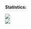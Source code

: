 



**Statistics:**

<div>
    <img src="https://github-readme-stats.vercel.app/api/top-langs/?username=inkve&langs_count=10&count_private=true&layout=compact&theme=dark&hide_border=true">
    <br />
    <img src="https://github-readme-stats.vercel.app/api?username=inkve&show_icons=true&hide_border=true&theme=dark&count_private=true&line_height=28">
</div>

<!-- [QIWI](https://qiwi.com/n/JUSHE892) -->
<!-- <a href="https://qiwi.com/n/JUSHE892">
  <img align="left" width="30px" src="icons8_qiwi_500px.png"/>
</a>
<br /> -->